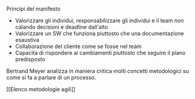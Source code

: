 Principi del manifesto
- Valorizzare gli individui, responsabilizzare gli individui e il team non calando decisioni e deadline dall'alto 
- Valorizzare un SW che funziona piuttosto che una documentazione esaustiva
- Collaborazione del cliente come se fosse nel team
- Capacita di rispondere ai cambiamenti piuttosto che seguire il piano predisposto

Bertrand Meyer analizza in maniera critica molti concetti metodologici su come si fa a parlare di un processo.

[[Elenco metodologie agili]]